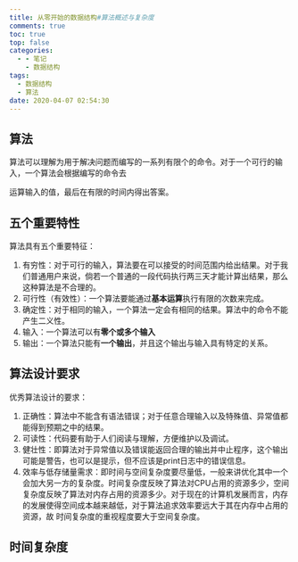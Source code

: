 ```yaml
---
title: 从零开始的数据结构#算法概述与复杂度
comments: true
toc: true
top: false
categories:
  - - 笔记
    - 数据结构
tags:
  - 数据结构
  - 算法
date: 2020-04-07 02:54:30
---
```


<!-- more -->

## 算法

算法可以理解为用于解决问题而编写的一系列有限个的命令。对于一个可行的输入，一个算法会根据编写的命令去

运算输入的值，最后在有限的时间内得出答案。

## 五个重要特性

算法具有五个重要特征：

1. 有穷性：对于可行的输入，算法要在可以接受的时间范围内给出结果。对于我们普通用户来说，倘若一个普通的一段代码执行两三天才能计算出结果，那么这种算法是不合理的。
2. 可行性（有效性）：一个算法要能通过**基本运算**执行有限的次数来完成。
3. 确定性：对于相同的输入，一个算法一定会有相同的结果。算法中的命令不能产生二义性。
4. 输入：一个算法可以有**零个或多个输入**
5. 输出：一个算法只能有**一个输出**，并且这个输出与输入具有特定的关系。

## 算法设计要求

优秀算法设计的要求：

1. 正确性：算法中不能含有语法错误；对于任意合理输入以及特殊值、异常值都能得到预期之中的结果。
2. 可读性：代码要有助于人们阅读与理解，方便维护以及调试。
3. 健壮性：即算法对于异常值以及错误能返回合理的输出并中止程序，这个输出可能是警告，也可以是提示，但不应该是print日志中的错误信息。
4. 效率与低存储量需求：即时间与空间复杂度要尽量低，一般来讲优化其中一个会加大另一方的复杂度。时间复杂度反映了算法对CPU占用的资源多少，空间复杂度反映了算法对内存占用的资源多少。对于现在的计算机发展而言，内存的发展使得空间成本越来越低，对于算法追求效率要远大于其在内存中占用的资源，故 时间复杂度的重视程度要大于空间复杂度。

## 时间复杂度